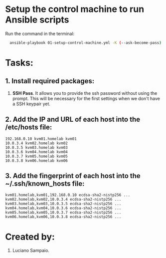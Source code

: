 # Setup the control machine to run Ansible scripts

Run the command in the terminal:
```bash
  ansible-playbook 01-setup-control-machine.yml -K (--ask-become-pass)
```

# Tasks:

## 1. Install required packages:
  1. **SSH Pass**. It allows you to provide the ssh password without using the prompt. This will be necessary for the first settings when we don't have a SSH keypair yet.

## 2. Add the IP and URL of each host into the /etc/hosts file:
    192.168.0.10 kvm01.homelab kvm01
    10.0.3.4 kvm02.homelab kvm02
    10.0.3.5 kvm03.homelab kvm03
    10.0.3.6 kvm04.homelab kvm04
    10.0.3.7 kvm05.homelab kvm05
    10.0.3.8 kvm06.homelab kvm06

## 3. Add the fingerprint of each host into the ~/.ssh/known_hosts file:
    kvm01.homelab,kvm01,192.168.0.10 ecdsa-sha2-nistp256 ...
    kvm02.homelab,kvm02,10.0.3.4 ecdsa-sha2-nistp256 ...
    kvm03.homelab,kvm03,10.0.3.5 ecdsa-sha2-nistp256 ...
    kvm04.homelab,kvm04,10.0.3.6 ecdsa-sha2-nistp256 ...
    kvm05.homelab,kvm05,10.0.3.7 ecdsa-sha2-nistp256 ...
    kvm06.homelab,kvm06,10.0.3.8 ecdsa-sha2-nistp256 ...

# Created by: 

1. Luciano Sampaio.